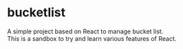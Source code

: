 # bucketlist
A simple project based on React to manage bucket list.  
This is a sandbox to try and learn various features of React. 
